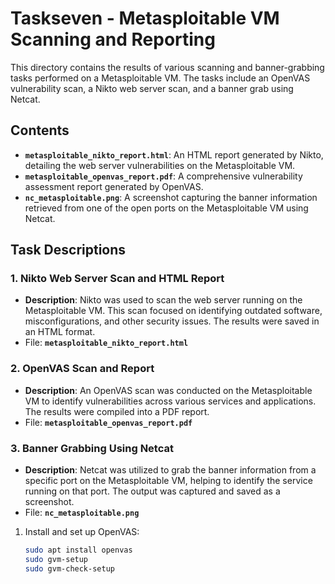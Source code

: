 # Taskseven - Metasploitable VM Scanning and Reporting

This directory contains the results of various scanning and banner-grabbing tasks performed on a Metasploitable VM. The tasks include an OpenVAS vulnerability scan, a Nikto web server scan, and a banner grab using Netcat.
## Contents

- **`metasploitable_nikto_report.html`**: An HTML report generated by Nikto, detailing the web server vulnerabilities on the Metasploitable VM.
- **`metasploitable_openvas_report.pdf`**: A comprehensive vulnerability assessment report generated by OpenVAS.
- **`nc_metasploitable.png`**: A screenshot capturing the banner information retrieved from one of the open ports on the Metasploitable VM using Netcat.

## Task Descriptions
  ### 1. Nikto Web Server Scan and HTML Report
  - **Description**: Nikto was used to scan the web server running on the Metasploitable VM. This scan focused on identifying outdated software, misconfigurations, and other security issues. The results were saved in an HTML format.
  - File: **`metasploitable_nikto_report.html`**
### 2. OpenVAS Scan and Report
- **Description**: An OpenVAS scan was conducted on the Metasploitable VM to identify vulnerabilities across various services and applications. The results were compiled into a PDF report.
- File: **`metasploitable_openvas_report.pdf`**
### 3. Banner Grabbing Using Netcat
- **Description**: Netcat was utilized to grab the banner information from a specific port on the Metasploitable VM, helping to identify the service running on that port. The output was captured and saved as a screenshot.
- File: **`nc_metasploitable.png`**

1. Install and set up OpenVAS:
   ```bash
   sudo apt install openvas
   sudo gvm-setup
   sudo gvm-check-setup

